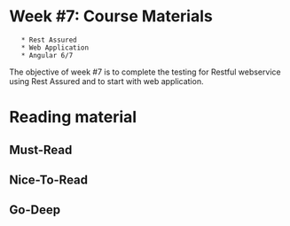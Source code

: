 # Week #7: Course Materials
       * Rest Assured
       * Web Application 
       * Angular 6/7

The objective of week #7 is to complete the testing for Restful webservice using Rest Assured and to start with web application.
    
# Reading material

## Must-Read

## Nice-To-Read

## Go-Deep

  
